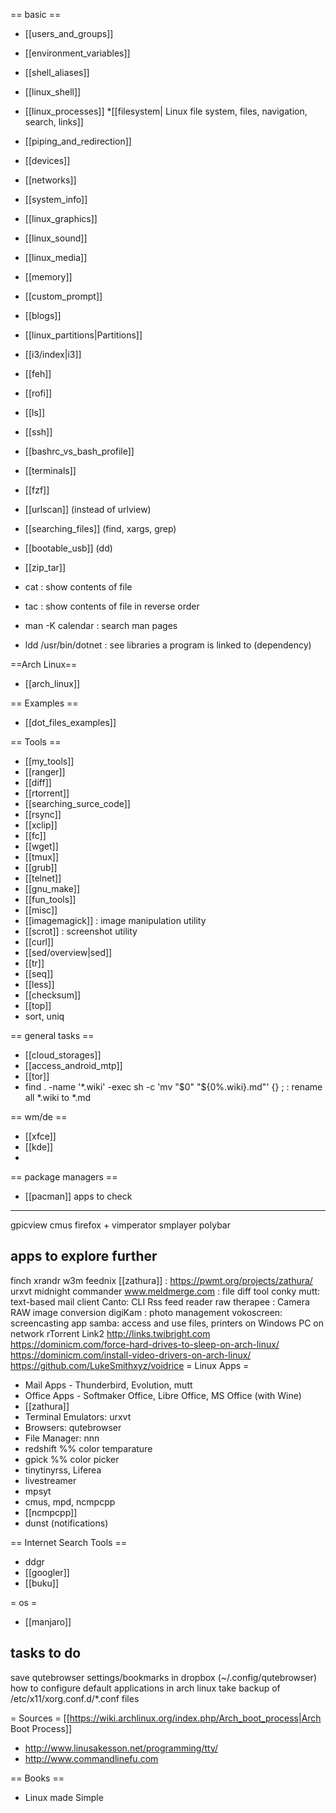 == basic ==
* [[users_and_groups]]
* [[environment_variables]]
* [[shell_aliases]]
* [[linux_shell]]
* [[linux_processes]]
*[[filesystem| Linux file system, files, navigation, search, links]]
* [[piping_and_redirection]]
* [[devices]]
* [[networks]]
* [[system_info]]
* [[linux_graphics]]
* [[linux_sound]]
* [[linux_media]]
* [[memory]]

* [[custom_prompt]]
* [[blogs]]
* [[linux_partitions|Partitions]]

* [[i3/index|i3]]
* [[feh]]
* [[rofi]]
* [[ls]]

* [[ssh]]
* [[bashrc_vs_bash_profile]]
* [[terminals]]
* [[fzf]]
* [[urlscan]] (instead of urlview)
* [[searching_files]] (find, xargs, grep)
* [[bootable_usb]] (dd)
* [[zip_tar]]
* cat : show contents of file
* tac : show contents of file in reverse order
* man -K calendar : search man pages

* ldd /usr/bin/dotnet : see libraries a program is linked to (dependency)

==Arch Linux==
* [[arch_linux]]

== Examples ==
* [[dot_files_examples]]

== Tools ==
* [[my_tools]]
* [[ranger]]
* [[diff]]
* [[rtorrent]]
* [[searching_surce_code]]
* [[rsync]]
* [[xclip]]
* [[fc]]
* [[wget]]
* [[tmux]]
* [[grub]]
* [[telnet]]
* [[gnu_make]]
* [[fun_tools]]
* [[misc]]
* [[imagemagick]] : image manipulation utility
* [[scrot]] : screenshot utility
* [[curl]]
* [[sed/overview|sed]]
* [[tr]]
* [[seq]]
* [[less]]
* [[checksum]]
* [[top]]
* sort, uniq

== general tasks ==
* [[cloud_storages]]
* [[access_android_mtp]]
* [[tor]]
* find . -name '*.wiki' -exec sh -c 'mv "$0" "${0%.wiki}.md"' {} \; : rename all *.wiki to *.md

== wm/de ==
* [[xfce]]
* [[kde]]
*
== package managers ==
* [[pacman]]
apps to check
--------------------
gpicview
cmus
firefox + vimperator
smplayer
polybar


apps to explore further
-------------------------
finch
xrandr
w3m
feednix
[[zathura]] : https://pwmt.org/projects/zathura/
urxvt
midnight commander
www.meldmerge.com : file diff tool
conky
mutt: text-based mail client
Canto: CLI Rss feed reader
raw therapee : Camera RAW image conversion
digiKam : photo management
vokoscreen: screencasting app
samba: access and use files, printers on Windows PC on network
rTorrent
Link2 http://links.twibright.com
https://dominicm.com/force-hard-drives-to-sleep-on-arch-linux/
https://dominicm.com/install-video-drivers-on-arch-linux/
https://github.com/LukeSmithxyz/voidrice
= Linux Apps =

* Mail Apps - Thunderbird, Evolution, mutt
* Office Apps - Softmaker Office, Libre Office, MS Office (with Wine)
* [[zathura]]
* Terminal Emulators: urxvt
* Browsers: qutebrowser
* File Manager: nnn
* redshift
%% color temparature
* gpick
%% color picker
* tinytinyrss, Liferea
* livestreamer
* mpsyt
* cmus, mpd, ncmpcpp
* [[ncmpcpp]]
* dunst (notifications)

== Internet Search Tools ==
* ddgr
* [[googler]]
* [[buku]]

= os =
* [[manjaro]]

tasks to do
--------------------
save qutebrowser settings/bookmarks in dropbox (~/.config/qutebrowser)
how to configure default applications in arch linux
take backup of /etc/x11/xorg.conf.d/*.conf files


= Sources =
[[https://wiki.archlinux.org/index.php/Arch_boot_process|Arch Boot Process]]
* http://www.linusakesson.net/programming/tty/
* http://www.commandlinefu.com

== Books ==
* Linux made Simple



